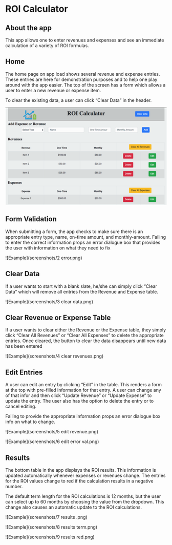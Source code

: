 # ROI Calculator

## About the app

This app allows one to enter revenues and expenses and see an immediate calculation of a variety of ROI formulas.


## Home

The home page on app load shows several revenue and expense entries. These entries are here for demonstration purposes and to help one play around with the app easier. The top of the screen has a form which allows a user to enter a new revenue or expense item.

To clear the existing data, a user can click “Clear Data” in the header.

![Example](screenshots/1.png)


## Form Validation

When submitting a form, the app checks to make sure there is an appropriate entry type, name, on-time amount, and monthly-amount. Failing to enter the correct information props an error dialogue box that provides the user with information on what they need to fix

![Example](screenshots/2 error.png)


## Clear Data

If a user wants to start with a blank slate, he/she can simply click “Clear Data” which will remove all entries from the Revenue and Expense table.

![Example](screenshots/3 clear data.png)


## Clear Revenue or Expense Table

If a user wants to clear either the Revenue or the Expense table, they simply click “Clear All Revenues” or “Clear All Expenses” to delete the appropriate entries. Once cleared, the button to clear the data disappears until new data has been entered

![Example](screenshots/4 clear revenues.png)


## Edit Entries

A user can edit an entry by clicking “Edit” in the table. This renders a form at the top with pre-filled information for that entry. A user can change any of that infor and then click “Update Revenue” or “Update Expense” to update the entry. The user also has the option to delete the entry or to cancel editing.

Failing to provide the appropriate information props an error dialogue box info on what to change.

![Example](screenshots/5 edit revenue.png)

![Example](screenshots/6 edit error val.png)


## Results

The bottom table in the app displays the ROI results. This information is updated automatically whenever expenses or revenues change. The entries for the ROI values change to red if the calculation results in a negative number.

The default term length for the ROI calculations is 12 months, but the user can select up to 60 months by choosing the value from the dropdown. This change also causes an automatic update to the ROI calculations.

![Example](screenshots/7 results .png)

![Example](screenshots/8 results term.png)

![Example](screenshots/9 results red.png)
